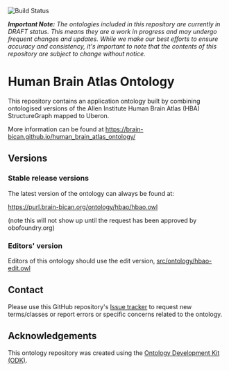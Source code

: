 
![Build Status](https://github.com/hkir-dev/human_brain_atlas_ontology/workflows/CI/badge.svg)

_**Important Note:** The ontologies included in this repository are currently in DRAFT status. This means they are a work in progress and may undergo frequent changes and updates. While we make our best efforts to ensure accuracy and consistency, it's important to note that the contents of this repository are subject to change without notice._

# Human Brain Atlas Ontology

This repository contains an application ontology built by combining ontologised versions of the Allen Institute Human Brain Atlas (HBA) StructureGraph mapped to Uberon. 

More information can be found at https://brain-bican.github.io/human_brain_atlas_ontology/

## Versions

### Stable release versions

The latest version of the ontology can always be found at:

https://purl.brain-bican.org/ontology/hbao/hbao.owl

(note this will not show up until the request has been approved by obofoundry.org)

### Editors' version

Editors of this ontology should use the edit version, [src/ontology/hbao-edit.owl](src/ontology/hbao-edit.owl)

## Contact

Please use this GitHub repository's [Issue tracker](https://github.com/brain-bican/human_brain_atlas_ontology/issues) to request new terms/classes or report errors or specific concerns related to the ontology.

## Acknowledgements

This ontology repository was created using the [Ontology Development Kit (ODK)](https://github.com/INCATools/ontology-development-kit).
